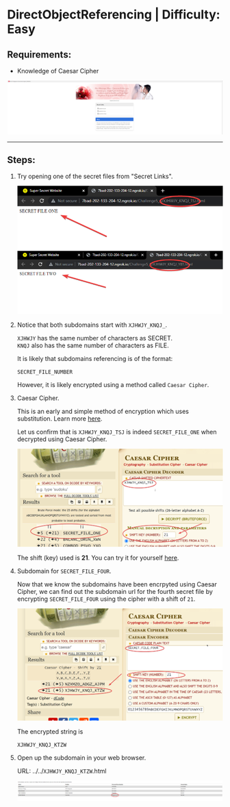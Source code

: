 # DirectObjectReferencing | Difficulty: Easy

## Requirements:

- Knowledge of Caesar Cipher

![Challenge View](Guide-Media/chrome_tIT5GuvyUQ.png)

---

## Steps:

1.  Try opening one of the secret files from "Secret Links".

    ![Secret File One](Guide-Media/chrome_aNflPTgBpY.png)
    ![Secret File Two](Guide-Media/chrome_80BPdloCkS.png)

2.  Notice that both subdomains start with `XJHWJY_KNQJ_`.

    `XJHWJY` has the same number of characters as SECRET.\
    `KNQJ` also has the same number of characters as FILE.

    It is likely that subdomains referencing is of the format:

        SECRET_FILE_NUMBER

    However, it is likely encrypted using a method called `Caesar Cipher`.

3.  Caesar Cipher.

    This is an early and simple method of encryption which uses substitution. Learn more [here](https://en.wikipedia.org/wiki/Caesar_cipher).

    Let us confirm that is `XJHWJY_KNQJ_TSJ` is indeed `SECRET_FILE_ONE` when decrypted using Caesar Cipher.

    ![Decrypted](Guide-Media/chrome_4kJvHUmQxd.png)

    The shift (key) used is **21**. You can try it for yourself [here](https://www.dcode.fr/caesar-cipher).

4.  Subdomain for `SECRET_FILE_FOUR`.

    Now that we know the subdomains have been encrpyted using Caesar Cipher, we can find out the subdomain url for the fourth secret file by encrypting `SECRET_FILE_FOUR` using the cipher with a shift of `21`.

    ![Encrypted](Guide-Media/chrome_TK4hag8we3.png)

    The encrypted string is

        XJHWJY_KNQJ_KTZW

5.  Open up the subdomain in your web browser.

    URL: ../../`XJHWJY_KNQJ_KTZW`.html

    ![SECRET_FILE_FOUR](Guide-Media/chrome_kBvpruYw1U.png)
